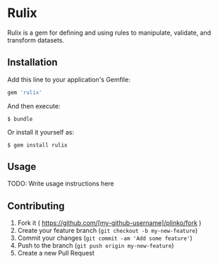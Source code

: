 # Rulix

Rulix is a gem for defining and using rules to manipulate, validate, and transform datasets.

## Installation

Add this line to your application's Gemfile:

```ruby
gem 'rulix'
```

And then execute:

    $ bundle

Or install it yourself as:

    $ gem install rulix

## Usage

TODO: Write usage instructions here


## Contributing

1. Fork it ( https://github.com/[my-github-username]/plinko/fork )
2. Create your feature branch (`git checkout -b my-new-feature`)
3. Commit your changes (`git commit -am 'Add some feature'`)
4. Push to the branch (`git push origin my-new-feature`)
5. Create a new Pull Request